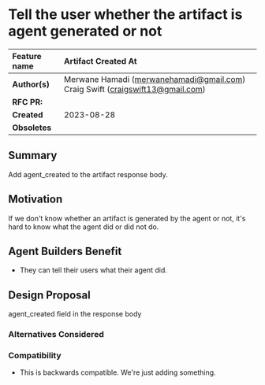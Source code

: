# Tell the user whether the artifact is agent generated or not

| Feature name  | Artifact Created At                      |
|:--------------|:-----------------------------------------|
| **Author(s)** | Merwane Hamadi (merwanehamadi@gmail.com) Craig Swift (craigswift13@gmail.com) |
| **RFC PR:**   |                                          |
| **Created**   | 2023-08-28                               |
| **Obsoletes** |                                          |

## Summary

Add agent_created to the artifact response body.

## Motivation
If we don't know whether an artifact is generated by the agent or not, it's hard to know what the agent did or did not do.


## Agent Builders Benefit

- They can tell their users what their agent did.

## Design Proposal

agent_created field in the response body

### Alternatives Considered

### Compatibility

- This is backwards compatible. We're just adding something.
